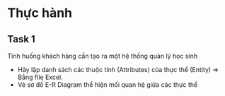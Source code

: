 # Thực hành

## Task 1

Tình huống khách hàng cần tạo ra một hệ thống quản lý học sinh

- Hãy lập danh sách các thuộc tính (Attributes) của thực thể (Entity) => Bằng file Excel.
- Vẻ sơ đồ E-R Diagram thể hiện mối quan hệ giữa các thực thể